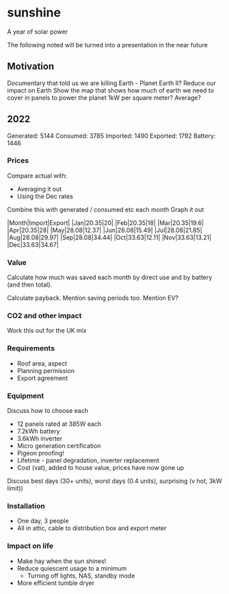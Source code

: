 # sunshine

A year of solar power

The following noted will be turned into a presentation
in the near future

## Motivation

Documentary that told us we are killing Earth - Planet Earth II?
Reduce our impact on Earth
Show the map that shows how much of earth we need to cover in panels to power the planet
1kW per square meter? Average?

## 2022

Generated: 5144
Consumed: 3785
Imported: 1490
Exported: 1792
Battery: 1446

### Prices

Compare actual with:
- Averaging it out
- Using the Dec rates

Combine this with generated / consumed etc each month
Graph it out

|Month|Import|Export|
|Jan|20.35|20|
|Feb|20.35|18|
|Mar|20.35|19.6|
|Apr|20.35|28|
|May|28.08|12.37|
|Jun|28.08|15.49|
|Jul|28.08|21.85|
|Aug|28.08|29.97|
|Sep|28.08|34.44|
|Oct|33.63|12.11|
|Nov|33.63|13.21|
|Dec|33.63|34.67|

### Value

Calculate how much was saved each month
by direct use and by battery (and then total).

Calculate payback. Mention saving periods too.
Mention EV?

### CO2 and other impact

Work this out for the UK mix

### Requirements
- Roof area, aspect
- Planning permission
- Export agreement

### Equipment

Discuss how to choose each

- 12 panels rated at 385W each
- 7.2kWh battery
- 3.6kWh inverter
- Micro generation certification 
- Pigeon proofing!
- Lifetime - panel degradation, inverter replacement 
- Cost (vat), added to house value, prices have now gone up

Discuss best days (30+ units), 
worst days (0.4 units), surprising (v hot, 3kW limit))

### Installation
- One day, 3 people
- All in attic, cable to distribution box and export meter

### Impact on life
- Make hay when the sun shines!
- Reduce quiescent usage to a minimum
  - Turning off lights, NAS, standby mode
- More efficient tumble dryer
